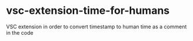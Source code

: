 # vsc-extension-time-for-humans
VSC extension in order to convert timestamp to human time as a comment in the code
